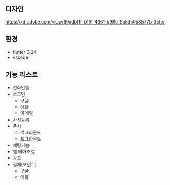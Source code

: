 ## 디자인

https://xd.adobe.com/view/69adbf1f-b19f-4361-b98c-9a5d5058577b-3cfe/

## 환경

- flutter 3.24
- vscode

## 기능 리스트

- 전화인증
- 로그인
  - 구글
  - 애플
  - 이메일
- 사진등록
- 푸시
  - 백그라운드
  - 포그라운드
- 채팅기능
- 앱 테마조절
- 광고
- 결제(포인트)
  - 구글
  - 애플
